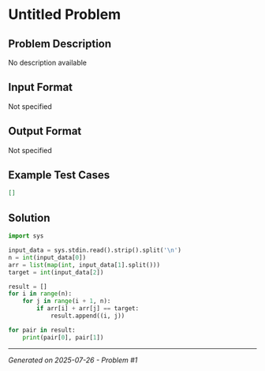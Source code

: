 # Untitled Problem

## Problem Description
No description available

## Input Format
Not specified

## Output Format
Not specified

## Example Test Cases
```json
[]
```

## Solution
```python
import sys

input_data = sys.stdin.read().strip().split('\n')
n = int(input_data[0])
arr = list(map(int, input_data[1].split()))
target = int(input_data[2])

result = []
for i in range(n):
    for j in range(i + 1, n):
        if arr[i] + arr[j] == target:
            result.append((i, j))

for pair in result:
    print(pair[0], pair[1])
```

---
*Generated on 2025-07-26 - Problem #1*